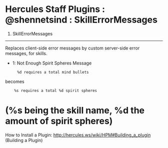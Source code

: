 Hercules Staff Plugins : @shennetsind : SkillErrorMessages
============
1. SkillErrorMessages
---------
Replaces client-side error messages by custom server-side error messages, for skills.

* 1: Not Enough Spirit Spheres Message

        %d requires a total mind bullets
becomes

        %s requires a total %d spirit spheres
(%s being the skill name, %d the amount of spirit spheres)
============
How to Install a Plugin: http://hercules.ws/wiki/HPM#Building_a_plugin (Building a Plugin)

